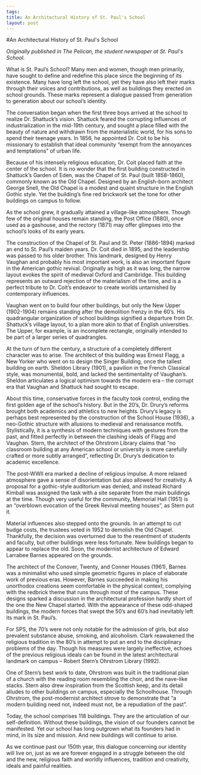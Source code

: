 ```yaml
--- 
tags: 
title: An Architectural History of St. Paul's School
layout: post
---
```


#An Architectural History of St. Paul's School

_Originally published in The Pelican, the student newspaper at St. Paul's School._

What is St. Paul’s School? Many men and women, though men primarily, have sought to define and redefine this place since the beginning of its existence. Many have long left the school, yet they have also left their marks through their voices and contributions, as well as buildings they erected on school grounds. These marks represent a dialogue passed from generation to generation about our school’s identity. 

The conversation began when the first three boys arrived at the school to realize Dr. Shattuck’s vision. Shattuck feared the corrupting influences of industrialization in the mid-19th century, and sought a place filled with the beauty of nature and withdrawn from the materialistic world, for his sons to spend their teenage years. In 1856, he appointed Dr. Coit to be his missionary to establish that ideal community “exempt from the annoyances and temptations” of urban life. 

Because of his intensely religious education, Dr. Coit placed faith at the center of the school. It is no wonder that the first building constructed in Shattuck’s Garden of Eden, was the Chapel of St. Paul (built 1858-1860), commonly known as the Old Chapel. Designed by an English-born architect George Snell, the Old Chapel is a modest and quaint structure in the English Gothic style. Yet the building’s fine red brickwork set the tone for other buildings on campus to follow. 

As the school grew, it gradually attained a village-like atmosphere. Though few of the original houses remain standing, the Post Office (1880), once used as a gashouse, and the rectory (1871) may offer glimpses into the school’s looks of its early years. 

The construction of the Chapel of St. Paul and St. Peter (1886-1894) marked an end to St. Paul’s maiden years. Dr. Coit died in 1895, and the leadership was passed to his older brother. This landmark, designed by Henry Vaughan and probably his most important work, is also an important figure in the American gothic revival. Originally as high as it was long, the narrow layout evokes the spirit of medieval Oxford and Cambridge. This building represents an outward rejection of the materialism of the time, and is a perfect tribute to Dr. Coit’s endeavor to create worlds untarnished by contemporary influences. 

Vaughan went on to build four other buildings, but only the New Upper (1902-1904) remains standing after the demolition frenzy in the 60’s. His quadrangular organization of school buildings signified a departure from Dr. Shattuck’s village layout, to a plan more akin to that of English universities. The Upper, for example, is an incomplete rectangle, originally intended to be part of a larger series of quadrangles.

At the turn of turn the century, a structure of a completely different character was to arise. The architect of this building was Ernest Flagg, a New Yorker who went on to design the Singer Building, once the tallest building on earth. Sheldon Library (1901), a pavilion in the French Classical style, was monumental, bold, and lacked the sentimentality of Vaughan’s. Sheldon articulates a logical optimism towards the modern era – the corrupt era that Vaughan and Shattuck had sought to escape.

About this time, conservative forces in the faculty took control, ending the first golden age of the school’s history. But in the 20’s, Dr. Drury’s reforms brought both academics and athletics to new heights. Drury’s legacy is perhaps best represented by the construction of the School House (1936), a neo-Gothic structure with allusions to medieval and renaissance motifs. Stylistically, it is a synthesis of modern techniques with gestures from the past, and fitted perfectly in between the clashing ideals of Flagg and Vaughan. Stern, the architect of the Ohrstrom Library claims that “no classroom building at any American school or university is more carefully crafted or more subtly arranged”, reflecting Dr. Drury’s dedication to academic excellence.

The post-WWII era marked a decline of religious impulse. A more relaxed atmosphere gave a sense of disorientation but also allowed for creativity. A proposal for a gothic-style auditorium was denied, and instead Richard Kimball was assigned the task with a site separate from the main buildings at the time. Though very useful for the community, Memorial Hall (1951) is an “overblown evocation of the Greek Revival meeting houses”, as Stern put it.

Material influences also stepped onto the grounds. In an attempt to cut budge costs, the trustees voted in 1952 to demolish the Old Chapel. Thankfully, the decision was overturned due to the resentment of students and faculty, but other buildings were less fortunate. New buildings began to appear to replace the old. Soon, the modernist architecture of Edward Larrabee Barnes appeared on the grounds. 

The architect of the Conover, Twenty, and Conner Houses (1961), Barnes was a minimalist who used simple geometric figures in place of elaborate work of previous eras. However, Barnes succeeded in making his unorthodox creations seem comfortable in the physical context, complying with the redbrick theme that runs through most of the campus. These designs sparked a discussion in the architectural profession hardly short of the one the New Chapel started. With the appearance of these odd-shaped buildings, the modern forces that swept the 50’s and 60’s had inevitably left its mark in St. Paul’s.  

For SPS, the 70’s were not only notable for the admission of girls, but also prevalent substance abuse, smoking, and alcoholism. Clark reawakened the religious tradition in the 80’s in attempt to put an end to the disciplinary problems of the day. Though his measures were largely ineffective, echoes of the previous religious ideals can be found in the latest architectural landmark on campus – Robert Stern’s Ohrstrom Library (1992). 

One of Stern’s best work to date, Ohrstrom was built in the traditional plan of a church with the reading room resembling the choir, and the nave-like stacks. Stern also drew inspiration from the Scottish keep, and its detail alludes to other buildings on campus, especially the Schoolhouse.  Through Ohrstrom, the post-modernist architect strove to demonstrate that “a modern building need not, indeed must not, be a repudiation of the past”. 

Today, the school comprises 118 buildings. They are the articulation of our self-definition. Without these buildings, the vision of our founders cannot be manifested. Yet our school has long outgrown what its founders had in mind, in its size and mission. And new buildings will continue to arise. 

As we continue past our 150th year, this dialogue concerning our identity will live on, just as we are forever engaged in a struggle between the old and the new, religious faith and worldly influences, tradition and creativity, ideals and painful realities.
